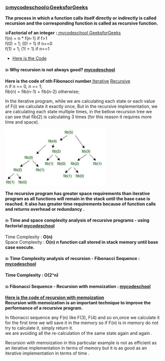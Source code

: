 ### [:boom:mycodeschool](https://www.youtube.com/watch?v=_OmRGjbyzno&list=PL2_aWCzGMAwLz3g66WrxFGSXvSsvyfzCO)[:boom:GeeksforGeeks](https://www.geeksforgeeks.org/recursion/)    
**The process in which a function calls itself directly or indirectly is called recursion and the corresponding function is called as recursive function.**  

**:boom:Factorial of an integer :**[ mycodeschool](https://www.youtube.com/watch?v=_OmRGjbyzno&list=PL2_aWCzGMAwLz3g66WrxFGSXvSsvyfzCO)[ GeeksforGeeks](https://www.geeksforgeeks.org/recursion/)    
 f(n) = n * f(n-1) if f>1  
 f(0) = 1; (0! = 1)  if n==0    
 f(1) = 1; (1! = 1)  if n==1   
 * [Here is the Code](https://github.com/Durjoy001/Data-Structure-and-Algorithms/blob/master/Recursion%20and%20Backtracking/Recursion/Find%20the%20Factorial%20of%20n%20using%20recursion.cpp)  
 
 #### :boom: Why recursion is not always good?  [mycodeschool]( https://www.youtube.com/watch?v=GM9sA5PtznY&list=PL2_aWCzGMAwLz3g66WrxFGSXvSsvyfzCO&index=2)    
 **Here is the code of nth Fibonacci number**[ Iterative](https://github.com/Durjoy001/Data-Structure-and-Algorithms/blob/master/Recursion%20and%20Backtracking/Recursion/Find%20the%20nth%20Fibonacci%20(Iterative).cpp) [ Recursive](https://github.com/Durjoy001/Data-Structure-and-Algorithms/blob/master/Recursion%20and%20Backtracking/Recursion/Find%20the%20nth%20Fibonacci%20(recursive).cpp)     
 n if n == 0, n == 1;        
 fib(n) = fib(n-1) + fib(n-2) otherwise;  
 
 In the iterative program, while we are calculating each state or each 
 value of F(i) we calculate it exactly once, But in the recursive implementation, we are calculating each state  multiple times, in the bellow recursion tree
 we can see that fib(2) is calculating 3 times (for this reason it requires more time and space).    
 
  ![Recursion Tree](https://github.com/Durjoy001/Data-Structure-and-Algorithms/blob/master/Recursion%20and%20Backtracking/Recursion/fib1.png)       
  
  **The recursive program has greater space requirements than iterative program as all functions will remain in the stack until the base case is reached. It also has greater time requirements because of function calls and returns overhead or redundancy .**    
  
  #### :boom: Time and space complexity analysis of recursive programs - using factorial [mycodeschool]( https://www.youtube.com/watch?v=GM9sA5PtznY&list=PL2_aWCzGMAwLz3g66WrxFGSXvSsvyfzCO&index=2)    
  Time Complexity : **O(n)**    
  Space Complexity : **O(n) n function call stored in stack memory until base case execute.**   
  
  #### :boom: Time Complexity analysis of recursion - Fibonacci Sequence : [mycodeschool]( https://www.youtube.com/watch?v=GM9sA5PtznY&list=PL2_aWCzGMAwLz3g66WrxFGSXvSsvyfzCO&index=2)   
  **Time Complexity : O(2^n)**     
  
  #### :boom: Fibonacci Sequence - Recursion with memoization : [mycodeschool](https://www.youtube.com/watch?v=UxICsjrdlJA&list=PL2_aWCzGMAwLz3g66WrxFGSXvSsvyfzCO&index=5)   
  **[Here is the code of recursion with memoization]()**    
**Recursion with memoization is an important technique to improve the performance of a recursive program.**    

In fibonacci sequence any F(n) like F(3), F(4) and so on,once we calculate it for the first time we will save it in the memory so if 
F(n) is in memory do not try to calculate it, simply return it.   
we are avoiding all the re-calculation of the same state again and again .   

Recursion with memoization in this particular example is not as efficient as an iterative implementation in terms of memory but it is as good as an iterative implementation in terms of time .     



  
  
  
  
  
 
 
 
 
 


